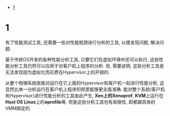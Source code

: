 
<!-- @import "[TOC]" {cmd="toc" depthFrom=1 depthTo=6 orderedList=false} -->

<!-- code_chunk_output -->

* [1](#1)

<!-- /code_chunk_output -->

# 1 

有了性能测试工具, 还需要一些对性能瓶颈进行分析的工具, 以便发现问题, 解决问题. 

基于传统OS开发的各种性能分析工具, 只要它们在虚拟环境中还可以执行, 这些性能分析工具仍然可以应用于对客户机上程序的分析. 但, 需要说明, 这些分析工具是无法发现因为虚拟化而花费在Hypervisor上的开销的.

从整个物理系统层面对运行在它上面的Hypervisor和客户机一起进行性能分析, 这显然比单一分析运行在客户机上程序的邢恩能够更全面准确. 能对整个系统(客户机和Hypervisor)进行性能分析的工具由此产生, **Xen上的Xenoprof**, **KVM**上运行在**Host OS Linux**上的**oprofile**等. 但是这些分析工具也有局限性, 即都跟具体的VMM绑定的.

